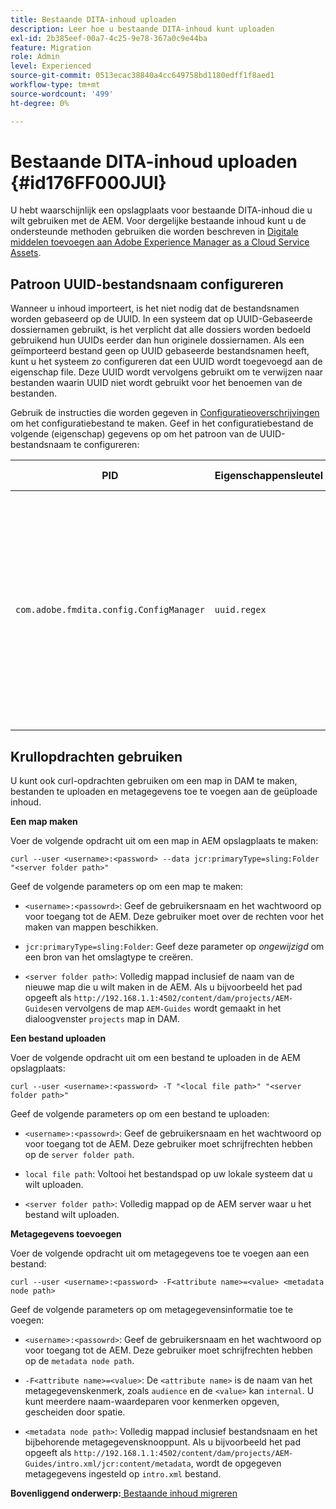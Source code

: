 ```yaml
---
title: Bestaande DITA-inhoud uploaden
description: Leer hoe u bestaande DITA-inhoud kunt uploaden
exl-id: 2b385eef-00a7-4c25-9e78-367a0c9e44ba
feature: Migration
role: Admin
level: Experienced
source-git-commit: 0513ecac38840a4cc649758bd1180edff1f8aed1
workflow-type: tm+mt
source-wordcount: '499'
ht-degree: 0%

---
```


# Bestaande DITA-inhoud uploaden {#id176FF000JUI}

U hebt waarschijnlijk een opslagplaats voor bestaande DITA-inhoud die u wilt gebruiken met de AEM. Voor dergelijke bestaande inhoud kunt u de ondersteunde methoden gebruiken die worden beschreven in [Digitale middelen toevoegen aan Adobe Experience Manager as a Cloud Service Assets](https://experienceleague.adobe.com/docs/experience-manager-cloud-service/assets/manage/add-assets.html).

## Patroon UUID-bestandsnaam configureren

Wanneer u inhoud importeert, is het niet nodig dat de bestandsnamen worden gebaseerd op de UUID. In een systeem dat op UUID-Gebaseerde dossiernamen gebruikt, is het verplicht dat alle dossiers worden bedoeld gebruikend hun UUIDs eerder dan hun originele dossiernamen. Als een geïmporteerd bestand geen op UUID gebaseerde bestandsnamen heeft, kunt u het systeem zo configureren dat een UUID wordt toegevoegd aan de eigenschap file. Deze UUID wordt vervolgens gebruikt om te verwijzen naar bestanden waarin UUID niet wordt gebruikt voor het benoemen van de bestanden.

Gebruik de instructies die worden gegeven in [Configuratieoverschrijvingen](download-install-additional-config-override.md#) om het configuratiebestand te maken. Geef in het configuratiebestand de volgende \(eigenschap\) gegevens op om het patroon van de UUID-bestandsnaam te configureren:

| PID | Eigenschappensleutel | Waarde van eigenschap |
|---|------------|--------------|
| `com.adobe.fmdita.config.ConfigManager` | `uuid.regex` | String specifying the regex for UID filename pattern. <br> Als een bestand het opgegeven patroon niet volgt, wordt een UUID toegevoegd aan de eigenschap van het bestand en worden alle verwijzingen naar het bestand bijgewerkt met de UUID die aan het bestand is toegewezen. <br> **Standaardwaarde**: `"^GUID-(?<id>.*)"` |

## Krullopdrachten gebruiken

U kunt ook curl-opdrachten gebruiken om een map in DAM te maken, bestanden te uploaden en metagegevens toe te voegen aan de geüploade inhoud.

**Een map maken**

Voer de volgende opdracht uit om een map in AEM opslagplaats te maken:

```
curl --user <username>:<password> --data jcr:primaryType=sling:Folder "<server folder path>"
```

Geef de volgende parameters op om een map te maken:

- `<username>:<passowrd>`: Geef de gebruikersnaam en het wachtwoord op voor toegang tot de AEM. Deze gebruiker moet over de rechten voor het maken van mappen beschikken.

- `jcr:primaryType=sling:Folder`: Geef deze parameter op *ongewijzigd* om een bron van het omslagtype te creëren.

- `<server folder path>`: Volledig mappad inclusief de naam van de nieuwe map die u wilt maken in de AEM. Als u bijvoorbeeld het pad opgeeft als `http://192.168.1.1:4502/content/dam/projects/AEM-Guides`en vervolgens de map `AEM-Guides` wordt gemaakt in het dialoogvenster `projects` map in DAM.


**Een bestand uploaden**

Voer de volgende opdracht uit om een bestand te uploaden in de AEM opslagplaats:

```
curl --user <username>:<password> -T "<local file path>" "<server folder path>"
```

Geef de volgende parameters op om een bestand te uploaden:

- `<username>:<passowrd>`: Geef de gebruikersnaam en het wachtwoord op voor toegang tot de AEM. Deze gebruiker moet schrijfrechten hebben op de `server folder path`.

- ``local file path``: Voltooi het bestandspad op uw lokale systeem dat u wilt uploaden.

- `<server folder path>`: Volledig mappad op de AEM server waar u het bestand wilt uploaden.


**Metagegevens toevoegen**

Voer de volgende opdracht uit om metagegevens toe te voegen aan een bestand:

```
curl --user <username>:<password> -F<attribute name>=<value> <metadata node path>
```

Geef de volgende parameters op om metagegevensinformatie toe te voegen:

- `<username>:<passowrd>`: Geef de gebruikersnaam en het wachtwoord op voor toegang tot de AEM. Deze gebruiker moet schrijfrechten hebben op de ``metadata node path``.

- ``-F<attribute name>=<value>``: De `<attribute name>` is de naam van het metagegevenskenmerk, zoals `audience` en de `<value>` kan `internal`. U kunt meerdere naam-waardeparen voor kenmerken opgeven, gescheiden door spatie.

- `<metadata node path>`: Volledig mappad inclusief bestandsnaam en het bijbehorende metagegevensknooppunt. Als u bijvoorbeeld het pad opgeeft als `http://192.168.1.1:4502/content/dam/projects/AEM-Guides/intro.xml/jcr:content/metadata`, wordt de opgegeven metagegevens ingesteld op `intro.xml` bestand.


**Bovenliggend onderwerp:**[ Bestaande inhoud migreren](migrate-content.md)
